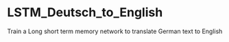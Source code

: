 # LSTM_Deutsch_to_English
Train a Long short term memory network to translate German text to English
